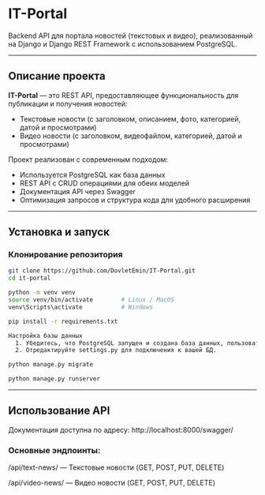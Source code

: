 # IT-Portal

Backend API для портала новостей (текстовых и видео), реализованный на Django и Django REST Framework с использованием PostgreSQL.

---

## Описание проекта

**IT-Portal** — это REST API, предоставляющее функциональность для публикации и получения новостей:
- Текстовые новости (с заголовком, описанием, фото, категорией, датой и просмотрами)
- Видео новости (с заголовком, видеофайлом, категорией, датой и просмотрами)

Проект реализован с современным подходом:  
- Используется PostgreSQL как база данных  
- REST API с CRUD операциями для обеих моделей  
- Документация API через Swagger  
- Оптимизация запросов и структура кода для удобного расширения

---

## Установка и запуск

### Клонирование репозитория

```bash
git clone https://github.com/DovletEmin/IT-Portal.git
cd it-portal

python -m venv venv
source venv/bin/activate        # Linux / MacOS
venv\Scripts\activate           # Windows

pip install -r requirements.txt

Настройка базы данных
  1. Убедитесь, что PostgreSQL запущен и создана база данных, пользователь с правами.
  2. Отредактируйте settings.py для подключения к вашей БД.

python manage.py migrate

python manage.py runserver
```
---

## Использование API
  Документация доступна по адресу: http://localhost:8000/swagger/

### Основные эндпоинты:

  /api/text-news/ — Текстовые новости (GET, POST, PUT, DELETE)

  /api/video-news/ — Видео новости (GET, POST, PUT, DELETE)


